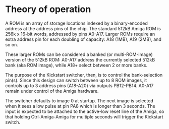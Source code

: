 # Theory of operation

A ROM is an array of storage locations indexed by a binary-encoded
address at the address pins of the chip. The standard 512kB Amiga ROM
is 256k x 16-bit words, addressed by pins A0-A17. Larger ROMs require
an extra address pin for each doubling of capacity: A18 (1MB), A19
(2MB), and so on.

These larger ROMs can be considered a banked (or multi-ROM-image)
version of the 512kB ROM: A0-A17 address the currently selected 512kB
bank (aka ROM image), while A18+ select between 2 or more banks.

The purpose of the Kickstart switcher, then, is to control the
bank-selection pin(s). Since this design can switch between up to 8
ROM images, it controls up to 3 address pins (A18-A20) via outputs
PB12-PB14. A0-A17 remain under control of the Amiga hardware.

The switcher defaults to image 0 at startup. The next image is
selected when it sees a low pulse at pin PA8 which is longer than 3
seconds. The input is expected to be attached to the active-low reset
line of the Amiga, so that holding Ctrl-Amiga-Amiga for multiple
seconds will trigger the Kickstart switch.
